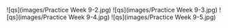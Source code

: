![qs](images/Practice Week 9-2.jpg)
![qs](images/Practice Week 9-3.jpg)
![qs](images/Practice Week 9-4.jpg)
![qs](images/Practice Week 9-5.jpg)
